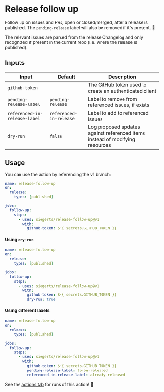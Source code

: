 # Release follow up

Follow up on issues and PRs, open or closed/merged, after a release is published. The `pending-release` label will also be removed if it's present. :rocket:

The relevant issues are parsed from the release Changelog and only recognized if present in the current repo (i.e. where the release is published).

## Inputs

| Input                         | Default                 | Description                                                                  |
| ----------------------------- | ----------------------- | ---------------------------------------------------------------------------- |
| `github-token`                |                         | The GitHub token used to create an authenticated client                      |
| `pending-release-label`       | `pending-release`       | Label to remove from referenced issues, if exists                            |
| `referenced-in-release-label` | `referenced-in-release` | Label to add to referenced issues                                            |
| `dry-run`                     | `false`                 | Log proposed updates against referenced items instead of modifying resources |

## Usage

You can use the action by referencing the v1 branch:

```yaml
name: release-follow-up
on:
  release:
    types: [published]

jobs:
  follow-up:
    steps:
      - uses: siegerts/release-follow-up@v1
        with:
          github-token: ${{ secrets.GITHUB_TOKEN }}
```

#### Using `dry-run`

```yaml
name: release-follow-up
on:
  release:
    types: [published]

jobs:
  follow-up:
    steps:
      - uses: siegerts/release-follow-up@v1
        with:
          github-token: ${{ secrets.GITHUB_TOKEN }}
          dry-run: true
```

#### Using different labels

```yaml
name: release-follow-up
on:
  release:
    types: [published]

jobs:
  follow-up:
    steps:
      - uses: siegerts/release-follow-up@v1
        with:
          github-token: ${{ secrets.GITHUB_TOKEN }}
          pending-release-label: to-be-released
          referenced-in-release-label: already-released
```

See the [actions tab](https://github.com/siegerts/github-release-commenter-action/actions) for runs of this action! :rocket:
